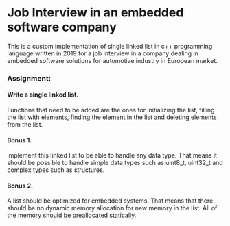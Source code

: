 # Job Interview in an embedded software company

<p>This is a custom implementation of single linked list in c++ programming language written in 2019 for a job interview in a company dealing in embedded software solutions for automotive industry in European market.</p>
<h3>Assignment:</h3>
<h4>Write a single linked list.</h4>
<p>Functions that need to be added are the ones for initializing the list, filling the list with elements, finding the element in the list and deleting elements from the list.</p>
<h4>Bonus 1.</h4>
<p>implement this linked list to be able to handle any data type. That means it should be possible to handle simple data types such as uint8_t, uint32_t and complex types such as structures.</p>
<h4>Bonus 2.</h4>
<p>A list should be optimized for embedded systems. That means that there should be no dynamic memory allocation for new memory in the list. All of the memory should be preallocated statically.</p>
